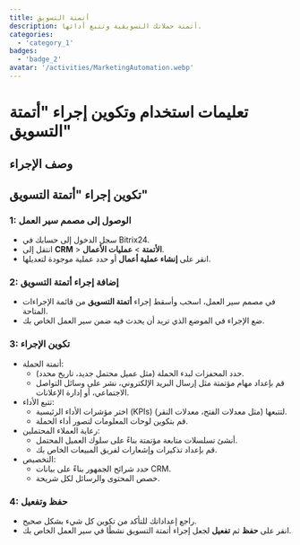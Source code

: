 ```yaml
---
title: أتمتة التسويق
description: أتمتة حملاتك التسويقية وتتبع أدائها.
categories: 
  - 'category_1'
badges: 
  - 'badge_2'
avatar: '/activities/MarketingAutomation.webp'
---
```

# تعليمات استخدام وتكوين إجراء "أتمتة التسويق"

## وصف الإجراء

## **تكوين إجراء "أتمتة التسويق"**

### 1: الوصول إلى مصمم سير العمل
- سجل الدخول إلى حسابك في Bitrix24.
- انتقل إلى **CRM** > **الأتمتة** > **عمليات الأعمال**.
- انقر على **إنشاء عملية أعمال** أو حدد عملية موجودة لتعديلها.

### 2: إضافة إجراء أتمتة التسويق
- في مصمم سير العمل، اسحب وأسقط إجراء **أتمتة التسويق** من قائمة الإجراءات المتاحة.
- ضع الإجراء في الموضع الذي تريد أن يحدث فيه ضمن سير العمل الخاص بك.

### 3: تكوين الإجراء
- أتمتة الحملة:
  - حدد المحفزات لبدء الحملة (مثل عميل محتمل جديد، تاريخ محدد).
  - قم بإعداد مهام مؤتمتة مثل إرسال البريد الإلكتروني، نشر على وسائل التواصل الاجتماعي، أو إدارة الإعلانات.
- تتبع الأداء:
  - اختر مؤشرات الأداء الرئيسية (KPIs) لتتبعها (مثل معدلات الفتح، معدلات النقر).
  - قم بتكوين لوحات المعلومات لتصور أداء الحملة.
- رعاية العملاء المحتملين:
  - أنشئ تسلسلات متابعة مؤتمتة بناءً على سلوك العميل المحتمل.
  - قم بإعداد تذكيرات وإشعارات لفريق المبيعات الخاص بك.
- التخصيص:
  - حدد شرائح الجمهور بناءً على بيانات CRM.
  - خصص المحتوى والرسائل لكل شريحة.

### 4: حفظ وتفعيل
- راجع إعداداتك للتأكد من تكوين كل شيء بشكل صحيح.
- انقر على **حفظ** ثم **تفعيل** لجعل إجراء أتمتة التسويق نشطًا في سير العمل الخاص بك.